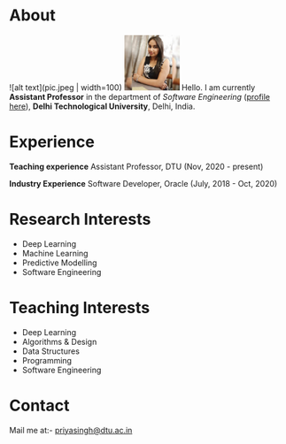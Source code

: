 # About
![alt text](pic.jpeg | width=100)
<img src="pic.jpeg" width="100" height="100">
Hello. I am currently **Assistant Professor** in the department of *Software Engineering* ([profile here](http://www.dtu.ac.in/Web/Departments/SE/faculty)), **Delhi Technological University**, Delhi, India.

# Experience

**Teaching experience**
Assistant Professor, DTU (Nov, 2020 - present)

**Industry Experience**
Software Developer, Oracle (July, 2018 - Oct, 2020)


# Research Interests
- Deep Learning
- Machine Learning
- Predictive Modelling
- Software Engineering


# Teaching Interests
- Deep Learning
- Algorithms & Design
- Data Structures
- Programming
- Software Engineering


# Contact
Mail me at:- priyasingh@dtu.ac.in
